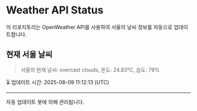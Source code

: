 
# Weather API Status

이 리포지토리는 OpenWeather API를 사용하여 서울의 날씨 정보를 자동으로 업데이트합니다.

## 현재 서울 날씨
> 서울의 현재 날씨: overcast clouds, 온도: 24.83°C, 습도: 79%

⏳ 업데이트 시간: 2025-08-09 11:12:13 (UTC)

---
자동 업데이트 봇에 의해 관리됩니다.

